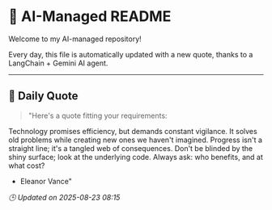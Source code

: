 # 🧠 AI-Managed README

Welcome to my AI-managed repository!

Every day, this file is automatically updated with a new quote, thanks to a LangChain + Gemini AI agent.

---

## 📅 Daily Quote

> "Here's a quote fitting your requirements:

Technology promises efficiency, but demands constant vigilance.
It solves old problems while creating new ones we haven't imagined.
Progress isn't a straight line; it's a tangled web of consequences.
Don't be blinded by the shiny surface; look at the underlying code.
Always ask: who benefits, and at what cost?

- Eleanor Vance"

*🕒 Updated on 2025-08-23 08:15*